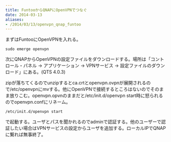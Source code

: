 ```yaml
---
title: FuntooからQNAPにOpenVPNでつなぐ
date: 2014-03-13
aliases:
- /2014/03/13/openvpn_qnap_funtoo
---
```


まずはFuntooにOpenVPNを入れる。

    sudo emerge openvpn

次にQNAPからOpenVPNの設定ファイルをダウンロードする。場所は「コントロール・パネル -> アプリケーション -> VPNサービス -> 設定ファイルのダウンロード」にある。(QTS 4.0.3)

zipが落ちてくるのでunzipするとca.crtとopenvpn.ovpnが展開されるので/etc/openvpnにmvする。他にOpenVPNで接続するところはないのでそのまま放りこむ。openvpn.opvnのままだと/etc/init.d/openvpn start時に怒られるのでopenvpn.confにリネーム。

    /etc/init.d/openvpn start

で起動する。ユーザとパスを聞かれるのでadminで認証する。他のユーザーで認証したい場合はVPNサービスの設定からユーザを追加する。ローカルIPでQNAPに繋れば無事終了。
